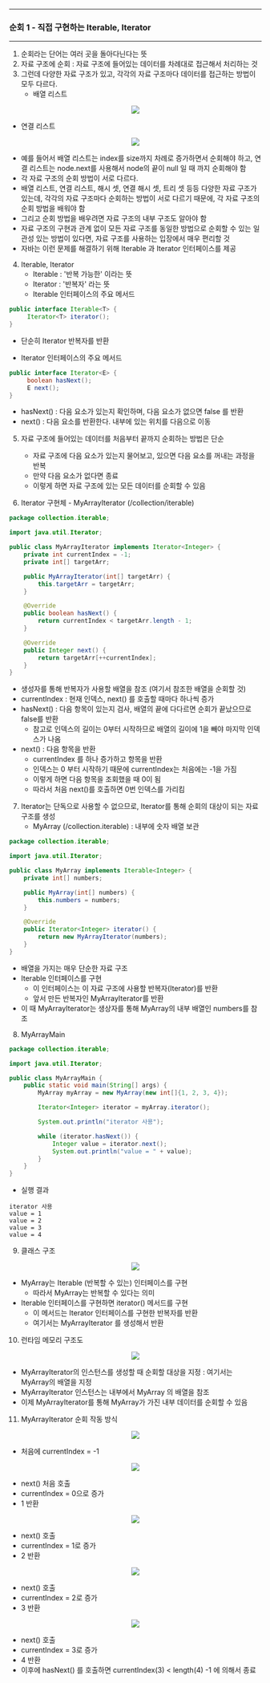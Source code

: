 -----
### 순회 1 - 직접 구현하는 Iterable, Iterator
-----
1. 순회라는 단어는 여러 곳을 돌아다닌다는 뜻
2. 자료 구조에 순회 : 자료 구조에 들어있는 데이터를 차례대로 접근해서 처리하는 것
3. 그런데 다양한 자료 구조가 있고, 각각의 자료 구조마다 데이터를 접근하는 방법이 모두 다르다.
   - 배열 리스트
<div align="center">
<img src="https://github.com/user-attachments/assets/5bb234e4-a713-4a60-ad36-134f1730a977">
</div>

   - 연결 리스트
<div align="center">
<img src="https://github.com/user-attachments/assets/33b4a10b-ef40-4058-9218-46017871a374">
</div>

  - 예를 들어서 배열 리스트는 index를 size까지 차례로 증가하면서 순회해야 하고, 연결 리스트는 node.next를 사용해서 node의 끝이 null 일 때 까지 순회해야 함
  - 각 자료 구조의 순회 방법이 서로 다르다.
  - 배열 리스트, 연결 리스트, 해시 셋, 연결 해시 셋, 트리 셋 등등 다양한 자료 구조가 있는데, 각각의 자료 구조마다 순회하는 방법이 서로 다르기 때문에, 각 자료 구조의 순회 방법을 배워야 함
  - 그리고 순회 방법을 배우려면 자료 구조의 내부 구조도 알아야 함
  - 자료 구조의 구현과 관계 없이 모든 자료 구조를 동일한 방법으로 순회할 수 있는 일관성 있는 방법이 있다면, 자료 구조를 사용하는 입장에서 매우 편리할 것
  - 자바는 이런 문제를 해결하기 위해 Iterable 과 Iterator 인터페이스를 제공

4. Iterable, Iterator
   - Iterable : '반복 가능한' 이라는 뜻
   - Iterator : '반복자' 라는 뜻
   - Iterable 인터페이스의 주요 메서드
```java
public interface Iterable<T> {
     Iterator<T> iterator();
}
```
   - 단순히 Iterator 반복자를 반환

   - Iterator 인터페이스의 주요 메서드
```java
public interface Iterator<E> {
     boolean hasNext();
     E next();
}
```
   - hasNext() : 다음 요소가 있는지 확인하며, 다음 요소가 없으면 false 를 반환  
   - next() : 다음 요소를 반환한다. 내부에 있는 위치를 다음으로 이동

5. 자료 구조에 들어있는 데이터를 처음부터 끝까지 순회하는 방법은 단순
   - 자료 구조에 다음 요소가 있는지 물어보고, 있으면 다음 요소를 꺼내는 과정을 반복
   - 만약 다음 요소가 없다면 종료
   - 이렇게 하면 자료 구조에 있는 모든 데이터를 순회할 수 있음

6. Iterator 구현체 - MyArrayIterator (/collection/iterable)
```java
package collection.iterable;

import java.util.Iterator;

public class MyArrayIterator implements Iterator<Integer> {
    private int currentIndex = -1;
    private int[] targetArr;

    public MyArrayIterator(int[] targetArr) {
        this.targetArr = targetArr;
    }

    @Override
    public boolean hasNext() {
        return currentIndex < targetArr.length - 1;
    }

    @Override
    public Integer next() {
        return targetArr[++currentIndex];
    }
}
```
   - 생성자를 통해 반복자가 사용할 배열을 참조 (여기서 참조한 배열을 순회할 것)
   - currentIndex : 현재 인덱스, next() 를 호출할 때마다 하나씩 증가
   - hasNext() : 다음 항목이 있는지 검사, 배열의 끝에 다다르면 순회가 끝났으므로 false를 반환
     + 참고로 인덱스의 길이는 0부터 시작하므로 배열의 길이에 1을 빼야 마지막 인덱스가 나옴
   - next() : 다음 항목을 반환
     + currentIndex 를 하나 증가하고 항목을 반환
     + 인덱스는 0 부터 시작하기 때문에 currentIndex는 처음에는 -1을 가짐
     + 이렇게 하면 다음 항목을 조회했을 때 0이 됨
     + 따라서 처음 next()를 호출하면 0번 인덱스를 가리킴

7. Iterator는 단독으로 사용할 수 없으므로, Iterator를 통해 순회의 대상이 되는 자료 구조를 생성
   - MyArray (/collection.iterable) : 내부에 숫자 배열 보관
```java
package collection.iterable;

import java.util.Iterator;

public class MyArray implements Iterable<Integer> {
    private int[] numbers;

    public MyArray(int[] numbers) {
        this.numbers = numbers;
    }

    @Override
    public Iterator<Integer> iterator() {
        return new MyArrayIterator(numbers);
    }
}
```
   - 배열을 가지는 매우 단순한 자료 구조
   - Iterable 인터페이스를 구현
     + 이 인터페이스는 이 자료 구조에 사용할 반복자(Iterator)를 반환
     + 앞서 만든 반복자인 MyArrayIterator를 반환
   - 이 때 MyArrayIterator는 생상자를 통해 MyArray의 내부 배열인 numbers를 참조

8. MyArrayMain
```java
package collection.iterable;

import java.util.Iterator;

public class MyArrayMain {
    public static void main(String[] args) {
        MyArray myArray = new MyArray(new int[]{1, 2, 3, 4});

        Iterator<Integer> iterator = myArray.iterator();

        System.out.println("iterator 사용");

        while (iterator.hasNext()) {
            Integer value = iterator.next();
            System.out.println("value = " + value);
        }
    }
}
```
  - 실행 결과
```
iterator 사용
value = 1
value = 2
value = 3
value = 4
```

9. 클래스 구조
<div align="center">
<img src="https://github.com/user-attachments/assets/382221d4-b6b4-415e-bb37-06dd04b24222">
</div>

   - MyArray는 Iterable (반복할 수 있는) 인터페이스를 구현
     + 따라서 MyArray는 반복할 수 있다는 의미
   - Iterable 인터페이스를 구현하면 iterator() 메서드를 구현
     + 이 메서드는 Iterator 인터페이스를 구현한 반복자를 반환
     + 여기서는 MyArrayIterator 를 생성해서 반환

10. 런타임 메모리 구조도
<div align="center">
<img src="https://github.com/user-attachments/assets/15c2e849-9b34-4e4c-8b6f-df0674f0a83b">
</div>

   - MyArrayIterator의 인스턴스를 생성할 때 순회할 대상을 지정 : 여기서는 MyArray의 배열을 지정
   - MyArrayIterator 인스턴스는 내부에서 MyArray 의 배열을 참조
   - 이제 MyArrayIterator를 통해 MyArray가 가진 내부 데이터를 순회할 수 있음

11. MyArrayIterator 순회 작동 방식
<div align="center">
<img src="https://github.com/user-attachments/assets/55d7fafd-174b-4427-a14a-31b0e60aacf4">
</div>

   - 처음에 currentIndex = -1

<div align="center">
<img src="https://github.com/user-attachments/assets/7f285d34-ced5-46c7-aea5-90bd3dab67a7">
</div>

   - next() 처음 호출
   - currentIndex = 0으로 증가
   - 1 반환

<div align="center">
<img src="https://github.com/user-attachments/assets/eec36b19-6ba9-4d0a-a07c-2e746f31a43c">
</div>

   - next() 호출
   - currentIndex = 1로 증가
   - 2 반환

<div align="center">
<img src="https://github.com/user-attachments/assets/6da00a68-d921-4395-8653-3321cb2ba461">
</div>

   - next() 호출
   - currentIndex = 2로 증가
   - 3 반환

<div align="center">
<img src="https://github.com/user-attachments/assets/01f45368-0b29-4130-a2bb-a3a64918b2df">
</div>

   - next() 호출
   - currentIndex = 3로 증가
   - 4 반환
   - 이후에 hasNext() 를 호출하면 currentIndex(3) < length(4) -1 에 의해서 종료
